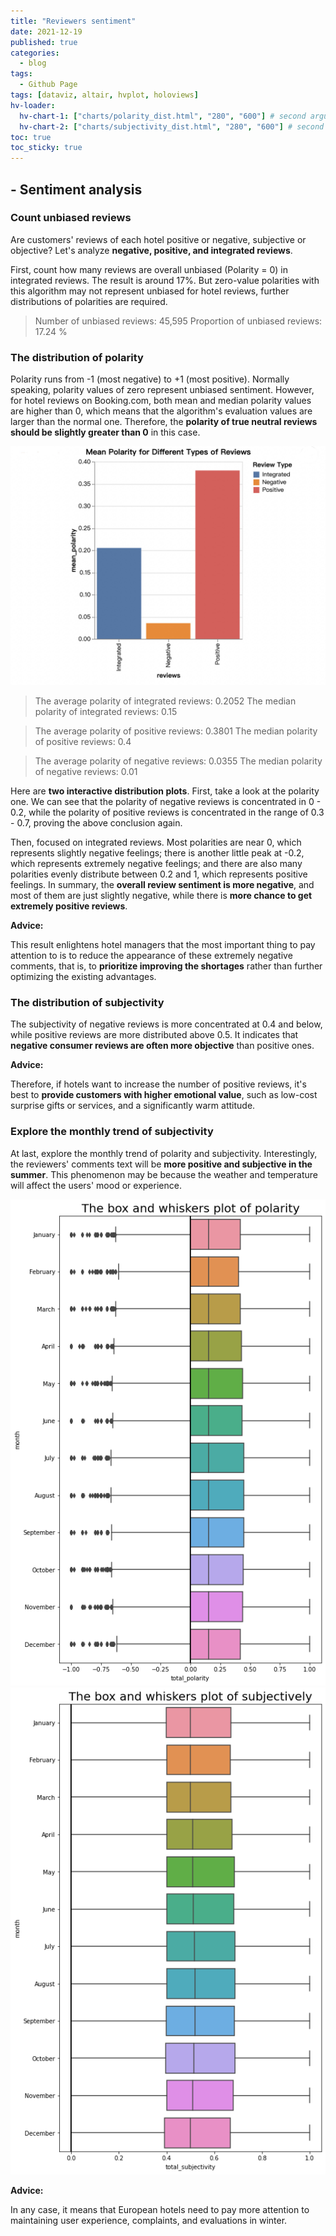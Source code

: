 ```yaml
---
title: "Reviewers sentiment"
date: 2021-12-19
published: true
categories:
  - blog
tags:
  - Github Page
tags: [dataviz, altair, hvplot, holoviews]
hv-loader:
  hv-chart-1: ["charts/polarity_dist.html", "280", "600"] # second argument is the height
  hv-chart-2: ["charts/subjectivity_dist.html", "280", "600"] # second argument is the height
toc: true
toc_sticky: true
---
```


## - Sentiment analysis

### **Count unbiased reviews**

Are customers' reviews of each hotel positive or negative, subjective or objective? Let's analyze **negative, positive, and integrated reviews**.

First, count how many reviews are overall unbiased (Polarity = 0) in integrated reviews. The result is around 17%. But zero-value polarities with this algorithm may not represent unbiased for hotel reviews, further distributions of polarities are required.
> Number of unbiased reviews: 45,595
> Proportion of unbiased reviews: 17.24 %

### The distribution of polarity

Polarity runs from -1 (most negative) to +1 (most positive). Normally speaking, polarity values of zero represent unbiased sentiment. However, for hotel reviews on Booking.com, both mean and median polarity values are higher than 0, which means that the algorithm's evaluation values are larger than the normal one. Therefore, the **polarity of true neutral reviews should be slightly greater than 0** in this case.

![](https://github.com/keeea/Hotel_Review_Analysis/blob/main/assets/images/polarity_bar.png?raw=true)
> The average polarity of integrated reviews: 0.2052 
> The median polarity of integrated reviews: 0.15

> The average polarity of positive reviews: 0.3801
> The median polarity of positive reviews: 0.4

> The average polarity of negative reviews: 0.0355
> The median polarity of negative reviews: 0.01

Here are **two interactive distribution plots**. First, take a look at the polarity one. We can see that the polarity of negative reviews is concentrated in 0 - 0.2, while the polarity of positive reviews is concentrated in the range of 0.3 - 0.7, proving the above conclusion again. 

Then, focused on integrated reviews. Most polarities are near 0, which represents slightly negative feelings; there is another little peak at -0.2, which represents extremely negative feelings; and there are also many polarities evenly distribute between 0.2 and 1, which represents positive feelings. In summary, the **overall review sentiment is more negative**, and most of them are just slightly negative, while there is **more chance to get extremely positive reviews**.

<div id="hv-chart-1"></div>

**Advice:** 

This result enlightens hotel managers that the most important thing to pay attention to is to reduce the appearance of these extremely negative comments, that is, to **prioritize improving the shortages** rather than further optimizing the existing advantages.

### The distribution of subjectivity

The subjectivity of negative reviews is more concentrated at 0.4 and below, while positive reviews are more distributed above 0.5. It indicates that **negative consumer reviews are often more objective** than positive ones. 

<div id="hv-chart-2"></div>

**Advice:** 

Therefore, if hotels want to increase the number of positive reviews, it's best to **provide customers with higher emotional value**, such as low-cost surprise gifts or services, and a significantly warm attitude.

### Explore the monthly trend of subjectivity

At last, explore the monthly trend of polarity and subjectivity. Interestingly, the reviewers' comments text will be **more positive and subjective in the summer**. This phenomenon may be because the weather and temperature will affect the users' mood or experience.

![](https://github.com/keeea/Hotel_Review_Analysis/blob/main/assets/images/polarity_trend.png?raw=true "fig.1 - Polarity trend")![](https://github.com/keeea/Hotel_Review_Analysis/blob/main/assets/images/sub_trend.png?raw=true "Subjectivity trend")

**Advice:** 

In any case, it means that European hotels need to pay more attention to maintaining user experience, complaints, and evaluations in winter.